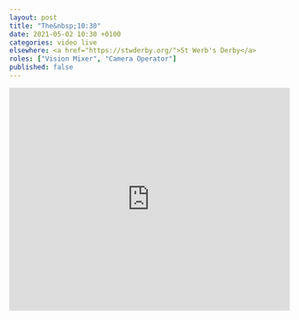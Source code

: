 ```yaml
---
layout: post
title: "The&nbsp;10:30"
date: 2021-05-02 10:30 +0100
categories: video live
elsewhere: <a href="https://stwderby.org/">St Werb's Derby</a>
roles: ["Vision Mixer", "Camera Operator"]
published: false
---
```


<iframe width="100%" height="400em" src="https://www.youtube.com/embed/eumZP4sTP9g" frameborder="0" allow="accelerometer; autoplay; clipboard-write; encrypted-media; gyroscope; picture-in-picture" allowfullscreen></iframe>
